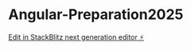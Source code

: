 # Angular-Preparation2025

[Edit in StackBlitz next generation editor ⚡️](https://stackblitz.com/~/github.com/rahulpatel008/Angular-Preparation2025)